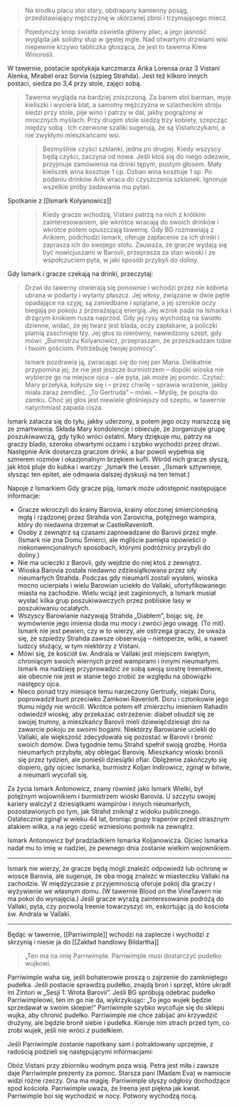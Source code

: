> Na środku placu stoi stary, obdrapany kamienny posąg, przedstawiający mężczyznę w skórzanej zbroi i trzymającego miecz.

>Pojedynczy snop światła oświetla główny plac, a jego jasność wygląda jak solidny słup w gęstej mgle. 
>Nad otwartymi drzwiami wisi niepewnie krzywo tabliczka głosząca, że jest to tawerna Krew Winorośli.


W tawernie, postacie spotykaja karczmarza Arika Lorensa oraz 3 Vistani Alenka, Mirabel oraz Sorvia (szpieg Strahda). Jest też kilkoro innych postaci, siedza po 3,4 przy stole, zajęci sobą.
>Tawerna wygląda na bardziej zniszczoną. Za barem stoi barman, myje kieliszki i wyciera blat, a samotny mężczyzna w szlacheckim stroju siedzi przy stole, pije wino i patrzy w dal, jakby pogrążony w mrocznych myślach. Przy drugim stole siedzą trzy kobiety, szepcząc między sobą . Ich czerwone szaliki sugerują, że są Vistańczykami, a nie zwykłymi mieszkańcami wsi.


>> Bezmyślnie czyści szklanki, jedna po drugiej. Kiedy wszyscy będą czyści, zaczyna od nowa. Jeśli ktoś się do niego odezwie, przyjmuje zamówienia na drinki tępym, pustym głosem. Mały kieliszek wina kosztuje 1 cp. Dzban wina kosztuje 1 sp. Po podaniu drinków Arik wraca do czyszczenia szklanek. Ignoruje wszelkie próby zadawania mu pytań.


Spotkanie z [[Ismark Kolyanowicz]]
>> Kiedy gracze wchodzą, Vistani patrzą na nich z krótkim zainteresowaniem, ale wkrótce wracają do swoich drinków i wkrótce potem opuszczają tawernę.
>> Gdy BG rozmawiają z Arikiem, podchodzi Ismark, oferuje zapłacenie za ich drinki i zaprasza ich do swojego stołu. Zauważa, że gracze wydają się być nowicjuszami w Barovii, przeprasza za stan wioski i ze współczuciem pyta, w jaki sposób przybyli do doliny.

Gdy Ismark i gracze czekają na drinki, przeczytaj:
>Drzwi do tawerny otwierają się ponownie i wchodzi przez nie kobieta ubrana w podarty i wytarty płaszcz. Jej włosy, związane w dwie pętle opadające na szyję, są zaniedbane i splątane, a jej szerokie oczy biegają po pokoju z przerażającą energią.
Jej wzrok pada na Ismarka i drżącym krokiem rusza naprzód. Gdy jej rysy wychodzą na światło dzienne, widać, że jej twarz jest blada, oczy zapłakane, a policzki plamią zaschnięte łzy. Jej głos to nierówny, nawiedzony szept, gdy mówi: „Burmistrzu Kolyanowicz, przepraszam, że przeszkadzam tobie i twoim gościom. Potrzebuję twojej pomocy”.

>Ismark pozdrawia ją, zwracając się do niej per Maria.
Delikatnie przypomina jej, że nie jest jeszcze burmistrzem – dopóki wioska nie wybierze go na miejsce ojca – ale pyta, jak może jej pomóc. 
Czytać:
Mary przełyka, kołysze się i – przez chwilę – sprawia wrażenie, jakby miała zaraz zemdleć. „To Gertruda” – mówi. – Myślę, że poszła do zamku.
Choć jej głos jest niewiele głośniejszy od szeptu, w tawernie natychmiast zapada cisza.

Ismark zatacza się do tyłu, jakby uderzony, a potem jego oczy marszczą się ze zmartwienia. Składa Mary kondolencje i obiecuje, że zorganizuje grupę poszukiwawczą, gdy tylko wróci ostatni. Mary dziękuje mu, patrzy na graczy blado, szeroko otwartymi oczami i szybko wychodzi przez drzwi.
Następnie Arik dostarcza graczom drinki, a bar powoli wypełnia się szmerem rozmów i okazjonalnym brzękiem kufli. Wśród nich gracze słyszą, jak ktoś pluje do kubka i warczy: „Ismark the Lesser.
„(Ismark sztywnieje, słysząc ten epitet, ale odmawia dalszej dyskusji na ten temat.)

Napoje z Ismarkiem
Gdy gracze piją, Ismark może udostępnić następujące informacje:
* Gracze wkroczyli do krainy Barovia, krainy otoczonej śmiercionośną mgłą i rządzonej przez Strahda von Zarovicha, potężnego wampira, który do niedawna drzemał w CastleRavenloft.
* Osoby z zewnątrz są czasami zaprowadzane do Barovii przez mgłe. (Ismark nie zna Domu Śmierci, ale mgliście pamięta opowieści o niekonwencjonalnych sposobach, którymi podróżnicy przybyli do doliny.) 
* Nie ma ucieczki z Barovii, gdy wejdzie do niej ktoś z zewnątrz.
* Wioska Barovia została niedawno zdziesiątkowana przez siły nieumarłych Strahda. Podczas gdy nieumarli zostali wysłani, wioska mocno ucierpiała i wielu Barowian uciekło do Vallaki, ufortyfikowanego miasta na zachodzie. Wielu wciąż jest zaginionych, a Ismark musiał wysłać kilka grup poszukiwawczych przez pobliskie lasy w poszukiwaniu ocalałych.
* Wszyscy Barowianie nazywają Strahda „Diabłem”, bojąc się, że wymówienie jego imienia doda mu mocy i zwróci jego uwagę. (To mit). Ismark nie jest pewien, czy w to wierzy, ale ostrzega graczy, że uważa się, że szpiedzy Strahda zawsze obserwują – nietoperze, wilki, a nawet ludzcy służący, w tym niektórzy z Vistani.
* Mówi się, że kościół św. Andrala w Vallaki jest miejscem świętym, chroniącym swoich wiernych przed wampirami i innymi nieumarłymi. Ismark ma nadzieję przyprowadzić ze sobą swoją siostrę Ireenathere, ale obecnie nie jest w stanie tego zrobić ze względu na obowiązki następcy ojca.
* Nieco ponad trzy miesiące temu narzeczony Gertrudy, niejaki Doru, poprowadził bunt przeciwko Zamkowi Ravenloft. Doru i członkowie jego tłumu nigdy nie wrócili.
Wkrótce potem elf zmierzchu imieniem Rahadin odwiedził wioskę, aby przekazać ostrzeżenie: diabeł obudził się ze swojej trumny, a mieszkańcy Barovii mieli dziewięćdziesiąt dni na zawarcie pokoju ze swoimi bogami. Niektórzy Barowianie uciekli do Vallaki, ale większość zdecydowała się pozostać w Barovii i bronić swoich domów.
Dwa tygodnie temu Strahd spełnił swoją groźbę. Horda nieumarłych przybyła, aby oblegać Barovię. Mieszkańcy wioski bronili się przez tydzień, ale ponieśli dziesiątki ofiar. Oblężenie zakończyło się dopiero, gdy ojciec Ismarka, burmistrz Koljan Indirowicz, zginął w bitwie, a nieumarli wycofali się.


Za życia Ismark Antonowicz, znany również jako Ismark Wielki, był potężnym wojownikiem i burmistrzem wioski Barovia. 
U szczytu swojej kariery walczył z dziesiątkami wampirów i innych nieumarłych, pozostawionych po tym, jak Strahd zniknął z widoku publicznego. 
Ostatecznie zginął w wieku 44 lat, broniąc grupy traperów przed strasznym atakiem wilka, a na jego cześć wzniesiono pomnik na zewnątrz.

Ismark Antonowicz był pradziadkiem Ismarka Koljanowicza. Ojciec Ismarka nadał mu to imię w nadziei, że pewnego dnia zostanie wielkim wojownikiem.

----


Ismark nie wierzy, że gracze będą mogli znaleźć odpowiedź lub ochronę w wiosce Barovia, ale sugeruje, że oba mogą znaleźć w miasteczku Vallaki na zachodzie. 
W międzyczasie z przyjemnością oferuje pokój dla graczy i wyżywienie we własnym domu. (W tawernie Blood on the VineTavern nie ma pokoi do wynajęcia.)
Jeśli gracze wyrażą zainteresowanie podróżą do Vallaki, pyta, czy pozwolą Ireenie towarzyszyć im, eskortując ją do kościoła św. Andrala w Vallaki.

----

Będąc w tawernie, [[Parriwimple]] wchodzi na zaplecze i wychodzi z skrzynią i niesie ja do [[Zakład handlowy Bildartha]]

>„Ten ma na imię Parriwimple. Parriwimple musi dostarczyć pudełko wujkowi.


Parriwimple waha się, jeśli bohaterowie proszą o zajrzenie do zamkniętego pudełka. Jeśli postacie sprawdzą pudełko, znajdą broń i sprzęt, które ukradł im Zintori w „Sesji 1: Wrota Barovii”. Jeśli BG spróbują odebrać pudełko Parriwimpleowi, ten im go nie da, wykrzykując: „To jego wujek będzie sprzedawał w swoim sklepie!”
Parriwimple szybko wycofuje się do sklepu wujka, aby chronić pudełko. Parriwimple nie chce zabijać ani krzywdzić drużyny, ale będzie bronił siebie i pudełka. Kieruje nim strach przed tym, co zrobi wujek, jeśli nie wróci z pudełkiem.

Jeśli Parriwimple zostanie napotkany sam i potraktowany uprzejmie, z radością podzieli się następującymi informacjami:

Obóz Vistani przy zbiorniku wodnym poza wsią.
Petra jest miła i zawsze daje Parriwimple prezenty za pomoc.
Starsza pani (Madam Eva) w namiocie widzi różne rzeczy. Ona ma magię.
Parriwimple słyszy odgłosy dochodzące spod kościoła.
Parriwimple uważa, że Ireena jest piękna jak kwiat.
Parriwimple boi się wychodzić w nocy. Potwory wychodzą nocą.